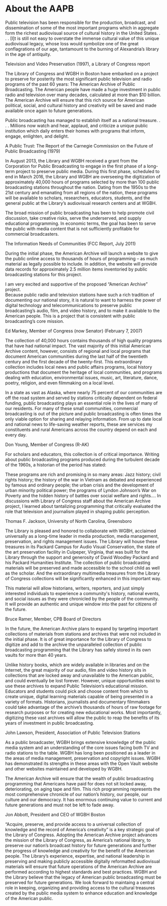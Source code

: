 # About the AAPB

>
Public television has been responsible for the production, broadcast, and 
dissemination of some of the most important programs which in aggregate form 
the richest audiovisual source of cultural history in the United States. . . . 
[I]t is still not easy to overstate the immense cultural value of this unique 
audiovisual legacy, whose loss would symbolize one of the great conflagrations 
of our age, tantamount to the burning of Alexandria’s library in the age of 
antiquity.
<footer>Television and Video Preservation (1997), a Library of Congress 
report</footer>

The Library of Congress and WGBH in Boston have embarked on a project to 
preserve for posterity the most significant public television and radio 
programs of the past 60 years: The American Archive of Public Broadcasting. The 
American people have made a huge investment in public radio and television over 
many decades, calculated at more than $10 billion. The American Archive will 
ensure that this rich source for American political, social, and cultural 
history and creativity will be saved and made available once again to future 
generations.

>
Public broadcasting has managed to establish itself as a national treasure. . . 
. Millions now watch and hear, applaud, and criticize a unique public 
institution which daily enters their homes with programs that inform, engage, 
enlighten, and delight.
<footer>A Public Trust: The Report of the Carnegie Commission on the Future of 
Public Broadcasting (1979)</footer>


In August 2013, the Library and WGBH received a grant from the Corporation for 
Public Broadcasting to engage in the first phase of a long-term project to 
preserve public media. During this first phase, scheduled to end in March 2016, 
the Library and WGBH are overseeing the digitization of approximately 40,000 
hours of programs selected by more than 100 public broadcasting stations 
throughout the nation. Dating from the 1950s to the 21st century and emanating 
from all regions of the nation, these programs will be available to scholars, 
researchers, educators, students, and the general public at the Library’s 
audiovisual research centers and at WGBH.

>
The broad mission of public broadcasting has been to help promote civil 
discussion, take creative risks, serve the underserved, and supply educational 
programming. In economic terms, the goal has been to serve the public with 
media content that is not sufficiently profitable for commercial 
broadcasters.
<footer>The Information Needs of Communities (FCC Report, July 2011)</footer>


During the initial phase, the American Archive will launch a website to give 
the public online access to thousands of hours of programming – as much 
material as legally possible to include. In addition, the website will provide 
data records for approximately 2.5 million items inventoried by public 
broadcasting stations for this project. 

>
I am very excited and supportive of the proposed “American Archive” project.  
Because public radio and television stations have such a rich tradition of 
documenting our national story, it is natural to want to harness the power of 
digital technology and telecommunications to preserve public broadcasting’s 
audio, film, and video history, and to make it available to the American 
people.  This is a project that is consistent with public broadcasting’s core 
mission.
<footer>Ed Markey, Member of Congress (now Senator) (February 7, 2007)</footer>


The collection of 40,000 hours contains thousands of high quality programs that 
have had national impact. The vast majority of this initial American Archive 
content, however, consists of regional and local programs that document 
American communities during the last half of the twentieth century and the 
first decade of the twenty-first. This extraordinary collection includes local 
news and public affairs programs, local history productions that document the 
heritage of local communities, and programs dealing with education, 
environmental issues, music, art, literature, dance, poetry, religion, and even 
filmmaking on a local level.

>
In a state as vast as Alaska, where nearly 75 percent of our communities are 
off the road system and served by stations critically dependent on federal 
funding, public broadcasting plays an essential role in the lives of many of 
our residents. For many of these small communities, commercial broadcasting is 
out of the picture and public broadcasting is often times the only viable 
option for sharing and relaying information. From up to date local and national 
news to life-saving weather reports, these are services my constituents and 
rural Americans across the country depend on each and every day.
<footer>Don Young, Member of Congress (R-AK)</footer>


For scholars and educators, this collection is of critical importance. Writing 
about public broadcasting programs produced during the turbulent decade of the 
1960s, a historian of the period has stated:

>
These programs are rich and promising in so many areas: Jazz history; civil 
rights history; the history of the war in Vietnam as debated and experienced by 
famous and ordinary people; the urban crisis and the development of urban 
minority political power; the programs of Lyndon Johnson’s War on Poverty and 
the hidden history of battles over social welfare and rights…. In discussions 
with Library of Congress staff about the American Archive project, I learned 
about tantalizing programming that critically evaluated the role that 
television and journalism played in shaping public perception.
<footer>Thomas F. Jackson, University of North Carolina, Greensboro</footer>


The Library is pleased and honored to collaborate with WGBH, acclaimed 
universally as a long-time leader in media production, media management, 
preservation, and rights management issues. The Library will house these 
treasures in its Packard Campus for Audio Visual Conservation, the state of the 
art preservation facility in Culpeper, Virginia, that was built for the Library 
through the support and generosity of David Woodley Packard and his Packard 
Humanities Institute. The collection of public broadcasting materials will be 
preserved and made accessible to the school child as well as the scholar.  And 
the extraordinary multimedia treasures from the Library of Congress collections 
will be significantly enhanced in this important way.

>
This material will allow historians, writers, reporters, and just simply 
interested individuals to experience a community's history, national events, 
and social issues as they were chronicled by the people of the community.  It 
will provide an authentic and unique window into the past for citizens of the 
future.
<footer>Bruce Ramer, Member, CPB Board of Directors</footer>


In the future, the American Archive plans to expand by targeting important 
collections of materials from stations and archives that were not included in 
the initial phase. It is of great importance for the Library of Congress to 
digitize and add to the archive the unparalleled collection of public 
broadcasting programming that the Library has safely stored in its own vaults 
for more than 40 years.

>
Unlike history books, which are widely available in libraries and on the 
Internet, the great majority of our audio, film and video history sits in 
collections that are locked away and unavailable to the American public, and 
could eventually be lost forever. However, unique opportunities exist to use 
these archives to expand Public Television’s educational mission. Educators and 
students could pick and choose content from which to create unique, digital 
learning materials capable of being presented in a variety of formats. 
Historians, journalists and documentary filmmakers could take advantage of the 
archive’s thousands of hours of raw footage for research purposes or for 
creating new educational works. Most importantly, digitizing these vast 
archives will allow the public to reap the benefits of its years of investment 
in public broadcasting.
<footer>John Lawson, President, Association of Public Television 
Stations</footer>


As a public broadcaster, WGBH brings extensive knowledge of the public media 
system and an understanding of the core issues facing both TV and radio 
stations to the table. WGBH has long been positioned as a leader in the areas 
of media management, preservation and copyright issues. WGBH has demonstrated 
its strengths in these areas with the Open Vault website and other websites 
maintained and developed by WGBH.

>
The American Archive will ensure that the wealth of public broadcasting 
programming that Americans have paid for does not sit locked away, 
deteriorating, on aging tape and film. This rich programming represents the 
most comprehensive chronicle of our nation’s history, our people, our culture 
and our democracy. It has enormous continuing value to current and future 
generations and must not be left to fade away.
<footer>Jon Abbott, President and CEO of WGBH Boston</footer>


“Acquire, preserve, and provide access to a universal collection of knowledge 
and the record of America’s creativity” is a key strategic goal of the Library 
of Congress. Adopting the American Archive project advances the mission of the 
Library of Congress, as America’s national library, to preserve our nation’s 
broadcast history for future generations and further the progress of knowledge 
and creativity for the benefit of the American people. The Library’s 
experience, expertise, and national leadership in preserving and making 
publicly accessible digitally reformatted audiovisual materials will ensure 
that future operations of the American Archive are performed according to 
highest standards and best practices.
WGBH and the Library believe that the legacy of American public broadcasting 
must be preserved for future generations. We look forward to maintaing a 
central role in keeping, organizing and providing access to the cultural 
treasures created by the public media system to enhance education and knowledge 
of the American public.
